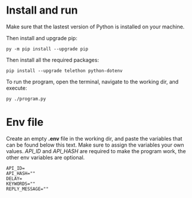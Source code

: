 # Install and run

Make sure that the lastest version of Python is installed on your machine.

Then install and upgrade pip:

```
py -m pip install --upgrade pip
```

Then install all the required packages:

```
pip install --upgrade telethon python-dotenv
```

To run the program, open the terminal, navigate to the working dir, and execute:

```
py ./program.py
```

# Env file

Create an empty __.env__ file in the working dir, and paste the variables that can be found below this text. Make sure to assign the variables your own values. _API_ID_ and _API_HASH_ are required to make the program work, the other env variables are optional.

```
API_ID=
API_HASH=""
DELAY=
KEYWORDS=""
REPLY_MESSAGE=""
```
